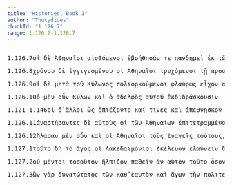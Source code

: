 ```yaml
---
title: "Histories, Book 1"
author: "Thucydides"
chunkId: "1.126.7"
range: 1.126.7-1.126.7
---
```


<pre class="greek prose syntax" data-urn="urn:cts:greekLit:tlg0003.tlg001"><p><span class="subdoc" data-subdoc="1.126.7">1.126.7</span><span class="sentence"><span class=" nominative" data-flags="l-p---mn-" data-head="3" data-id="1" data-lemma="ὁ">οἱ </span><span class=" " data-flags="d--------" data-head="13" data-id="2" data-lemma="δέ">δὲ </span><span class=" nominative" data-flags="n-p---mn-" data-head="13" data-id="3" data-lemma="Ἀθηναῖος">Ἀθηναῖοι </span><span class="verb nominative" data-def="perceive, apprehend by the senses, see, hear" data-flags="v-papmmn-" data-head="5" data-id="4" data-lemma="αἰσθάνομαι">αἰσθόμενοι </span><span class="verb " data-def="come to aid, succour, assist, aid, maintain, rights" data-flags="v3paia---" data-head="13" data-id="5" data-lemma="βοηθέω">ἐβοήθησάν </span><span class=" " data-flags="d--------" data-head="13" data-id="6" data-lemma="τε">τε </span><span class=" " data-def="with the whole people, in a mass, body" data-flags="d--------" data-head="5" data-id="7" data-lemma="πανδημεί">πανδημεὶ </span><span class=" " data-def="from out of, from, out of, forth from" data-flags="r--------" data-head="5" data-id="8" data-lemma="ἐκ">ἐκ </span><span class=" genitive" data-flags="l-p---mg-" data-head="10" data-id="9" data-lemma="ὁ">τῶν </span><span class=" genitive" data-def="field, fields, lands, farm" data-flags="n-p---mg-" data-head="8" data-id="10" data-lemma="ἀγρός">ἀγρῶν </span><span class=" " data-flags="r--------" data-head="5" data-id="11" data-lemma="ἐπί">ἐπ̓ </span><span class=" accusative" data-def="self, him, her, it, the very one, the same" data-flags="p-p---ma-" data-head="11" data-id="12" data-lemma="αὐτός">αὐτοὺς </span><span class=" " data-flags="c--------" data-head="0" data-id="13" data-lemma="καί">καὶ </span><span class="verb nominative" data-def="sit down before, besiege, watch carefully" data-flags="v-pppemn-" data-head="15" data-id="14" data-lemma="προσκαθέζομαι">προσκαθεζόμενοι </span><span class="verb " data-def="besiege, the besiegers, to be besieged, in a state of siege" data-flags="v3piia---" data-head="13" data-id="15" data-lemma="πολιορκέω">ἐπολιόρκουν</span><span class=" " data-flags="u--------" data-head="0" data-id="16" data-lemma=".">. </span></span></p><p><span class="subdoc" data-subdoc="1.126.8">1.126.8</span><span class="sentence"><span class=" genitive" data-def="time, a, time" data-flags="n-s---mg-" data-head="3" data-id="1" data-lemma="χρόνος">χρόνου </span><span class=" " data-flags="d--------" data-head="9" data-id="2" data-lemma="δέ">δὲ </span><span class="verb genitive" data-def="to be born in, to be bred in, spring up, appear in" data-flags="v-sppemg-" data-head="9" data-id="3" data-lemma="ἐγγίγνομαι">ἐγγιγνομένου </span><span class=" nominative" data-flags="l-p---mn-" data-head="5" data-id="4" data-lemma="ὁ">οἱ </span><span class=" nominative" data-flags="n-p---mn-" data-head="9" data-id="5" data-lemma="Ἀθηναῖος">Ἀθηναῖοι </span><span class="verb nominative" data-def="wear out, waste, consume, to eat, out of house and home" data-flags="v-pppemn-" data-head="9" data-id="6" data-lemma="τρύχω">τρυχόμενοι </span><span class=" dative" data-flags="l-s---fd-" data-head="8" data-id="7" data-lemma="ὁ">τῇ </span><span class=" dative" data-def="sitting by, near, besieging, blockade" data-flags="n-s---fd-" data-head="6" data-id="8" data-lemma="προσεδρεία">προσεδρίᾳ </span><span class="verb " data-def="go away, depart from, cease from, departure from" data-flags="v3paia---" data-head="0" data-id="9" data-lemma="ἀπέρχομαι">ἀπῆλθον </span><span class=" nominative" data-flags="l-p---mn-" data-head="5" data-id="10" data-lemma="ὁ">οἱ </span><span class=" nominative" data-def="many, many, many" data-flags="a-p---mn-" data-head="5" data-id="11" data-lemma="πολύς">πολλοί</span><span class=" " data-flags="u--------" data-head="0" data-id="12" data-lemma=",">, </span><span class="verb nominative" data-def="to turn to, towards, inclined itself" data-flags="v-papamn-" data-head="9" data-id="13" data-lemma="ἐπιτρέπω">ἐπιτρέψαντες </span><span class=" dative" data-flags="l-p---md-" data-head="16" data-id="14" data-lemma="ὁ">τοῖς </span><span class=" " data-flags="a--------" data-head="16" data-id="15" data-lemma="ἐννέα">ἐννέα </span><span class=" dative" data-def="ruler, commander, chief, king, chief magistrate" data-flags="n-p---md-" data-head="13" data-id="16" data-lemma="ἄρχων">ἄρχουσι </span><span class=" accusative" data-flags="l-s---fa-" data-head="19" data-id="17" data-lemma="ὁ">τήν </span><span class=" " data-flags="d--------" data-head="20" data-id="18" data-lemma="τε">τε </span><span class=" accusative" data-flags="n-s---fa-" data-head="20" data-id="19" data-lemma="φυλακή">φυλακὴν </span><span class=" " data-flags="c--------" data-head="13" data-id="20" data-lemma="καί">καὶ </span><span class=" accusative" data-flags="l-s---na-" data-head="22" data-id="21" data-lemma="ὁ">τὸ </span><span class=" accusative" data-flags="a-s---na-" data-head="20" data-id="22" data-lemma="πᾶς">πᾶν </span><span class=" dative" data-def="one's own master:, free, independent, that has come of age" data-flags="n-p---md-" data-head="16" data-id="23" data-lemma="αὐτοκράτωρ">αὐτοκράτορσι </span><span class="verb " data-def="arrange, in their several places, distribute, manage" data-flags="v--ana---" data-head="23" data-id="24" data-lemma="διατίθημι">διαθεῖναι </span><span class=" dative" data-flags="p-s---fd-" data-head="28" data-id="25" data-lemma="ὅς">ᾗ </span><span class=" " data-flags="d--------" data-head="28" data-id="26" data-lemma="ἄν">ἂν </span><span class=" accusative" data-def="best, best, noblest" data-flags="a-p---na-" data-head="28" data-id="27" data-lemma="ἄριστος">ἄριστα </span><span class="verb " data-def="know one from the other, distinguish, discern, to distinguish, to be distinguished, celebrated" data-flags="v3ppsa---" data-head="24" data-id="28" data-lemma="διαγιγνώσκω">διαγιγνώσκωσιν</span><span class=" " data-flags="u--------" data-head="0" data-id="29" data-lemma="·">· </span></span><span class="sentence"><span class=" " data-flags="d--------" data-head="10" data-id="1" data-lemma="τότε">τότε </span><span class=" " data-flags="d--------" data-head="10" data-id="2" data-lemma="δέ">δὲ </span><span class=" accusative" data-flags="l-p---na-" data-head="4" data-id="3" data-lemma="ὁ">τὰ </span><span class=" accusative" data-def="many, many, many" data-flags="a-p---na-" data-head="10" data-id="4" data-lemma="πολύς">πολλὰ </span><span class=" genitive" data-flags="l-p---ng-" data-head="6" data-id="5" data-lemma="ὁ">τῶν </span><span class=" genitive" data-def="of, for, relating to citizens, ager publicus" data-flags="a-p---ng-" data-head="4" data-id="6" data-lemma="πολιτικός">πολιτικῶν </span><span class=" nominative" data-flags="l-p---mn-" data-head="9" data-id="7" data-lemma="ὁ">οἱ </span><span class=" " data-flags="a--------" data-head="9" data-id="8" data-lemma="ἐννέα">ἐννέα </span><span class=" nominative" data-def="ruler, commander, chief, king, chief magistrate" data-flags="n-p---mn-" data-head="10" data-id="9" data-lemma="ἄρχων">ἄρχοντες </span><span class="verb " data-def="pass through, pass over, experience certain for-, tunes, fare" data-flags="v3piia---" data-head="0" data-id="10" data-lemma="πράσσω">ἔπρασσον</span><span class=" " data-flags="u--------" data-head="0" data-id="11" data-lemma=".">. </span></span></p><p><span class="subdoc" data-subdoc="1.126.9">1.126.9</span><span class="sentence"><span class=" nominative" data-flags="l-p---mn-" data-head="8" data-id="1" data-lemma="ὁ">οἱ </span><span class=" " data-flags="d--------" data-head="8" data-id="2" data-lemma="δέ">δὲ </span><span class=" " data-def="mip, miti, mit, in the midst of, among, between" data-flags="r--------" data-head="1" data-id="3" data-lemma="μετά">μετὰ </span><span class=" genitive" data-flags="l-s---mg-" data-head="5" data-id="4" data-lemma="ὁ">τοῦ </span><span class=" genitive" data-flags="n-s---mg-" data-head="3" data-id="5" data-lemma="Κύλων">Κύλωνος </span><span class="verb nominative" data-def="besiege, the besiegers, to be besieged, in a state of siege" data-flags="v-pppemn-" data-head="8" data-id="6" data-lemma="πολιορκέω">πολιορκούμενοι </span><span class=" " data-def="petty, paltry, trivial, a trivial ending, indifferent, bad" data-flags="d--------" data-head="8" data-id="7" data-lemma="φλαῦρος">φλαύρως </span><span class="verb " data-flags="v3piia---" data-head="0" data-id="8" data-lemma="ἔχω">εἶχον </span><span class=" genitive" data-def="grain, the corn, its" data-flags="n-s---mg-" data-head="11" data-id="9" data-lemma="σῖτος">σίτου </span><span class=" " data-flags="d--------" data-head="11" data-id="10" data-lemma="τε">τε </span><span class=" " data-flags="c--------" data-head="13" data-id="11" data-lemma="καί">καὶ </span><span class=" genitive" data-def="water, the waters, spring-water, drinking-water" data-flags="n-s---ng-" data-head="11" data-id="12" data-lemma="ὕδωρ">ὕδατος </span><span class=" dative" data-def="being, difficulty of passing, difficulty, straits" data-flags="n-s---fd-" data-head="8" data-id="13" data-lemma="ἀπορία">ἀπορίᾳ</span><span class=" " data-flags="u--------" data-head="0" data-id="14" data-lemma=".">. </span></span></p><p><span class="subdoc" data-subdoc="1.126.10">1.126.10</span><span class="sentence"><span class=" nominative" data-flags="l-s---mn-" data-head="4" data-id="1" data-lemma="ὁ">ὁ </span><span class=" " data-def="indeed, of a truth, but, indeed" data-flags="d--------" data-head="9" data-id="2" data-lemma="μέν">μὲν </span><span class=" " data-def="certainly, in fact, really, really" data-flags="d--------" data-head="9" data-id="3" data-lemma="οὖν">οὖν </span><span class=" nominative" data-flags="n-s---mn-" data-head="5" data-id="4" data-lemma="Κύλων">Κύλων </span><span class=" " data-flags="c--------" data-head="9" data-id="5" data-lemma="καί">καὶ </span><span class=" nominative" data-flags="l-s---mn-" data-head="7" data-id="6" data-lemma="ὁ">ὁ </span><span class=" nominative" data-def="son of the same mother, brother, brother and sister" data-flags="n-s---mn-" data-head="5" data-id="7" data-lemma="ἀδελφός">ἀδελφὸς </span><span class=" genitive" data-def="self, him, her, it, the very one, the same" data-flags="p-s---mg-" data-head="7" data-id="8" data-lemma="αὐτός">αὐτοῦ </span><span class="verb " data-def="run away, escape" data-flags="v3ppia---" data-head="0" data-id="9" data-lemma="ἐκδιδράσκω">ἐκδιδράσκουσιν</span><span class=" " data-flags="u--------" data-head="0" data-id="10" data-lemma="·">· </span></span></p><p><span class="subdoc" data-subdoc="1.121-1.146">1.121-1.146</span><span class="sentence"><span class=" nominative" data-flags="l-p---mn-" data-head="3" data-id="1" data-lemma="ὁ">οἱ </span><span class=" " data-flags="d--------" data-head="14" data-id="2" data-lemma="δέ">δ̓ </span><span class=" nominative" data-flags="p-p---mn-" data-head="14" data-id="3" data-lemma="ἄλλος">ἄλλοι </span><span class=" " data-def="so, thus, as, how" data-flags="c--------" data-head="14" data-id="4" data-lemma="ὡς">ὡς </span><span class="verb " data-def="Ep, press tight, squeeze, compress" data-flags="v3piie---" data-head="8" data-id="5" data-lemma="πιέζω">ἐπιέζοντο </span><span class=" " data-flags="d--------" data-head="8" data-id="6" data-lemma="καί">καί </span><span class=" nominative" data-def="any one, any thing, who? what?, si se" data-flags="p-p---mn-" data-head="9" data-id="7" data-lemma="τις">τινες </span><span class=" " data-flags="c--------" data-head="4" data-id="8" data-lemma="καί">καὶ </span><span class="verb " data-def="die, to be ready to die, to be put to death, slain" data-flags="v3piia---" data-head="8" data-id="9" data-lemma="ἀποθνήσκω">ἀπέθνῃσκον </span><span class=" " data-def="úpa, uf, from under" data-flags="r--------" data-head="9" data-id="10" data-lemma="ὑπό">ὑπὸ </span><span class=" genitive" data-flags="l-s---mg-" data-head="12" data-id="11" data-lemma="ὁ">τοῦ </span><span class=" genitive" data-def="Fr.anon, hunger, famine, a hungry wretch" data-flags="n-s---mg-" data-head="10" data-id="12" data-lemma="λιμός">λιμοῦ</span><span class=" " data-flags="u--------" data-head="0" data-id="13" data-lemma=",">, </span><span class="verb " data-def="aB*, make to sit down, seat, set, place" data-flags="v3ppia---" data-head="0" data-id="14" data-lemma="καθίζω">καθίζουσιν </span><span class=" " data-flags="r--------" data-head="14" data-id="15" data-lemma="ἐπί">ἐπὶ </span><span class=" accusative" data-flags="l-s---ma-" data-head="17" data-id="16" data-lemma="ὁ">τὸν </span><span class=" accusative" data-def="raised platform, stand, base, altar with a base" data-flags="n-s---ma-" data-head="15" data-id="17" data-lemma="βωμός">βωμὸν </span><span class=" nominative" data-def="one who comes to seek aid, protection, suppliant, one who comes to seek for purification after homicide" data-flags="n-p---mn-" data-head="3" data-id="18" data-lemma="ἱκέτης">ἱκέται </span><span class=" accusative" data-flags="l-s---ma-" data-head="17" data-id="19" data-lemma="ὁ">τὸν </span><span class=" " data-def="into, to, into" data-flags="r--------" data-head="17" data-id="20" data-lemma="εἰς">ἐν </span><span class=" dative" data-flags="l-s---fd-" data-head="22" data-id="21" data-lemma="ὁ">τῇ </span><span class=" dative" data-def="upper, higher city, citadel, castle" data-flags="n-s---fd-" data-head="20" data-id="22" data-lemma="ἀκρόπολις">ἀκροπόλει</span><span class=" " data-flags="u--------" data-head="0" data-id="23" data-lemma=".">. </span></span></p><p><span class="subdoc" data-subdoc="1.126.11">1.126.11</span><span class="sentence"><span class="verb nominative" data-def="make to stand up, raise up, raised, up" data-flags="v-papamn-" data-head="25" data-id="1" data-lemma="ἀνίστημι">ἀναστήσαντες </span><span class=" " data-flags="d--------" data-head="25" data-id="2" data-lemma="δέ">δὲ </span><span class=" accusative" data-def="self, him, her, it, the very one, the same" data-flags="p-p---ma-" data-head="1" data-id="3" data-lemma="αὐτός">αὐτοὺς </span><span class=" nominative" data-flags="l-p---mn-" data-head="7" data-id="4" data-lemma="ὁ">οἱ </span><span class=" genitive" data-flags="l-p---mg-" data-head="6" data-id="5" data-lemma="ὁ">τῶν </span><span class=" genitive" data-flags="n-p---mg-" data-head="7" data-id="6" data-lemma="Ἀθήναιος">Ἀθηναίων </span><span class="verb nominative" data-def="to turn to, towards, inclined itself" data-flags="v-prpemn-" data-head="25" data-id="7" data-lemma="ἐπιτρέπω">ἐπιτετραμμένοι </span><span class=" accusative" data-flags="l-s---fa-" data-head="9" data-id="8" data-lemma="ὁ">τὴν </span><span class=" accusative" data-flags="n-s---fa-" data-head="7" data-id="9" data-lemma="φυλακή">φυλακήν</span><span class=" " data-flags="u--------" data-head="0" data-id="10" data-lemma=",">, </span><span class=" " data-def="so, thus, as, how" data-flags="c--------" data-head="22" data-id="11" data-lemma="ὡς">ὡς </span><span class="verb " data-def="Inscr. destombeaux des rois, I know, a)ware" data-flags="v3piia---" data-head="11" data-id="12" data-lemma="ὁράω">ἑώρων </span><span class="verb accusative" data-def="die, to be ready to die, to be put to death, slain" data-flags="v-pppama-" data-head="12" data-id="13" data-lemma="ἀποθνήσκω">ἀποθνῄσκοντας </span><span class=" " data-def="in, into, in, in the district of" data-flags="r--------" data-head="13" data-id="14" data-lemma="ἐν">ἐν </span><span class=" dative" data-flags="l-s---nd-" data-head="16" data-id="15" data-lemma="ὁ">τῷ </span><span class=" dative" data-def="" data-flags="n-s---nd-" data-head="14" data-id="16" data-lemma="ἱερόν">ἱερῷ</span><span class=" " data-flags="u--------" data-head="0" data-id="17" data-lemma=",">, </span><span class=" " data-flags="r--------" data-head="22" data-id="18" data-lemma="ἐπί">ἐφ̓ </span><span class=" dative" data-flags="p-s---nd-" data-head="18" data-id="19" data-lemma="ὅς">ᾧ </span><span class=" accusative" data-def="not one, not even one, nobody, nothing, not even one" data-flags="p-s---na-" data-head="22" data-id="20" data-lemma="μηδείς">μηδὲν </span><span class=" accusative" data-def="bad, ugly, ill-born, mean" data-flags="a-s---na-" data-head="20" data-id="21" data-lemma="κακός">κακὸν </span><span class="verb " data-def="make, do, make, produce" data-flags="v3pasa---" data-head="1" data-id="22" data-lemma="ποιέω">ποιήσουσιν</span><span class=" " data-flags="u--------" data-head="0" data-id="23" data-lemma=",">, </span><span class="verb nominative" data-def="lead away, carry off, hold far off, remove" data-flags="v-papamn-" data-head="25" data-id="24" data-lemma="ἀπάγω">ἀπαγαγόντες </span><span class="verb " data-def="kill, slay, condemn to death, put to death" data-flags="v3paia---" data-head="0" data-id="25" data-lemma="ἀποκτείνω">ἀπέκτειναν</span><span class=" " data-flags="u--------" data-head="0" data-id="26" data-lemma="·">· </span></span><span class="sentence"><span class="verb accusative" data-flags="v-pppema-" data-head="3" data-id="1" data-lemma="κατά-καθέζομαι">καθεζομένους </span><span class=" " data-flags="d--------" data-head="14" data-id="2" data-lemma="δέ">δέ </span><span class=" accusative" data-def="any one, any thing, who? what?, si se" data-flags="p-p---ma-" data-head="14" data-id="3" data-lemma="τις">τινας </span><span class=" " data-flags="d--------" data-head="10" data-id="4" data-lemma="καί">καὶ </span><span class=" " data-flags="r--------" data-head="1" data-id="5" data-lemma="ἐπί">ἐπὶ </span><span class=" genitive" data-flags="l-p---mg-" data-head="8" data-id="6" data-lemma="ὁ">τῶν </span><span class=" genitive" data-def="revered, august, holy, devoted to the gods, holiness" data-flags="a-p---mg-" data-head="8" data-id="7" data-lemma="σεμνός">σεμνῶν </span><span class=" genitive" data-def="God, the Deity, against his will, bless you! good heavens! for heaven's sake" data-flags="n-p---mg-" data-head="10" data-id="8" data-lemma="θεός">θεῶν </span><span class=" dative" data-flags="l-p---md-" data-head="10" data-id="9" data-lemma="ὁ">τοῖς </span><span class=" dative" data-def="raised platform, stand, base, altar with a base" data-flags="n-p---md-" data-head="5" data-id="10" data-lemma="βωμός">βωμοῖς </span><span class=" " data-def="in, into, in, in the district of" data-flags="r--------" data-head="1" data-id="11" data-lemma="ἐν">ἐν </span><span class=" dative" data-flags="l-s---fd-" data-head="13" data-id="12" data-lemma="ὁ">τῇ </span><span class=" dative" data-flags="n-s---fd-" data-head="11" data-id="13" data-lemma="πάροδος">παρόδῳ </span><span class="verb " data-flags="v3paim---" data-head="0" data-id="14" data-lemma="ἀπό-χράω">ἀπεχρήσαντο</span><span class=" " data-flags="u--------" data-head="0" data-id="15" data-lemma=".">. </span></span><span class="sentence"><span class=" " data-flags="d--------" data-head="11" data-id="1" data-lemma="καί">καὶ </span><span class=" " data-def="ápa, ab, ap-ehtre" data-flags="r--------" data-head="11" data-id="2" data-lemma="ἀπό">ἀπὸ </span><span class=" genitive" data-def="this, u, this man here" data-flags="p-s---ng-" data-head="2" data-id="3" data-lemma="οὗτος">τούτου </span><span class=" nominative" data-def="under a curse, pollution, who has invoked a curse upon his head" data-flags="a-p---mn-" data-head="5" data-id="4" data-lemma="ἐναγής">ἐναγεῖς </span><span class=" " data-flags="c--------" data-head="11" data-id="5" data-lemma="καί">καὶ </span><span class=" nominative" data-def="sinning, offending against, plague" data-flags="a-p---mn-" data-head="5" data-id="6" data-lemma="ἀλιτήριος">ἀλιτήριοι </span><span class=" genitive" data-flags="l-s---fg-" data-head="8" data-id="7" data-lemma="ὁ">τῆς </span><span class=" genitive" data-def="God, the Deity, against his will, bless you! good heavens! for heaven's sake" data-flags="n-s---fg-" data-head="6" data-id="8" data-lemma="θεός">θεοῦ </span><span class=" nominative" data-def="the person there, that person, thing, the more remote" data-flags="p-p---mn-" data-head="12" data-id="9" data-lemma="ἐκεῖνος">ἐκεῖνοί </span><span class=" " data-flags="d--------" data-head="12" data-id="10" data-lemma="τε">τε </span><span class="verb " data-def="call, summon, they had been summoned, demand, require" data-flags="v3piie---" data-head="0" data-id="11" data-lemma="καλέω">ἐκαλοῦντο </span><span class=" " data-flags="c--------" data-head="11" data-id="12" data-lemma="καί">καὶ </span><span class=" nominative" data-flags="l-s---nn-" data-head="14" data-id="13" data-lemma="ὁ">τὸ </span><span class=" nominative" data-def="race, stock, kin, by race" data-flags="n-s---nn-" data-head="12" data-id="14" data-lemma="γένος">γένος </span><span class=" nominative" data-flags="l-s---nn-" data-head="14" data-id="15" data-lemma="ὁ">τὸ </span><span class=" " data-def="ápa, ab, ap-ehtre" data-flags="r--------" data-head="14" data-id="16" data-lemma="ἀπό">ἀπ̓ </span><span class=" genitive" data-def="the person there, that person, thing, the more remote" data-flags="p-p---mg-" data-head="16" data-id="17" data-lemma="ἐκεῖνος">ἐκείνων</span><span class=" " data-flags="u--------" data-head="0" data-id="18" data-lemma=".">. </span></span></p><p><span class="subdoc" data-subdoc="1.126.12">1.126.12</span><span class="sentence"><span class="verb " data-def="drive, set in motion, drive, ride" data-flags="v3paia---" data-head="12" data-id="1" data-lemma="ἐλαύνω">ἤλασαν </span><span class=" " data-def="indeed, of a truth, but, indeed" data-flags="d--------" data-head="12" data-id="2" data-lemma="μέν">μὲν </span><span class=" " data-def="certainly, in fact, really, really" data-flags="d--------" data-head="12" data-id="3" data-lemma="οὖν">οὖν </span><span class=" " data-flags="d--------" data-head="6" data-id="4" data-lemma="καί">καὶ </span><span class=" nominative" data-flags="l-p---mn-" data-head="6" data-id="5" data-lemma="ὁ">οἱ </span><span class=" nominative" data-flags="n-p---mn-" data-head="1" data-id="6" data-lemma="Ἀθηναῖος">Ἀθηναῖοι </span><span class=" accusative" data-flags="l-p---ma-" data-head="9" data-id="7" data-lemma="ὁ">τοὺς </span><span class=" accusative" data-def="under a curse, pollution, who has invoked a curse upon his head" data-flags="a-p---ma-" data-head="9" data-id="8" data-lemma="ἐναγής">ἐναγεῖς </span><span class=" accusative" data-def="this, u, this man here" data-flags="p-p---ma-" data-head="1" data-id="9" data-lemma="οὗτος">τούτους</span><span class=" " data-flags="u--------" data-head="0" data-id="10" data-lemma=",">, </span><span class="verb " data-def="drive, set in motion, drive, ride" data-flags="v3saia---" data-head="23" data-id="11" data-lemma="ἐλαύνω">ἤλασε </span><span class=" " data-flags="c--------" data-head="0" data-id="12" data-lemma="δέ">δὲ </span><span class=" " data-flags="d--------" data-head="14" data-id="13" data-lemma="καί">καὶ </span><span class=" nominative" data-flags="n-s---mn-" data-head="11" data-id="14" data-lemma="Κλεομένης">Κλεομένης </span><span class=" nominative" data-flags="l-s---mn-" data-head="14" data-id="15" data-lemma="ὁ">ὁ </span><span class=" nominative" data-flags="a-s---mn-" data-head="14" data-id="16" data-lemma="Λακεδαιμόνιος">Λακεδαιμόνιος </span><span class=" accusative" data-def="latter, last, úd, úttaras, uttamás" data-flags="a-s---na-" data-head="11" data-id="17" data-lemma="ὕστερος">ὕστερον </span><span class=" " data-def="mip, miti, mit, in the midst of, among, between" data-flags="r--------" data-head="11" data-id="18" data-lemma="μετά">μετὰ </span><span class=" genitive" data-flags="n-p---mg-" data-head="18" data-id="19" data-lemma="Ἀθήναιος">Ἀθηναίων </span><span class="verb genitive" data-def="to be at variance, with, form a party" data-flags="v-pppamg-" data-head="19" data-id="20" data-lemma="στασιάζω">στασιαζόντων</span><span class=" " data-flags="u--------" data-head="0" data-id="21" data-lemma=",">, </span><span class=" accusative" data-flags="l-p---ma-" data-head="24" data-id="22" data-lemma="ὁ">τούς </span><span class=" " data-flags="c--------" data-head="12" data-id="23" data-lemma="τε">τε </span><span class="verb accusative" data-def="" data-flags="v-pppama-" data-head="25" data-id="24" data-lemma="ζάω">ζῶντας </span><span class="verb nominative" data-def="drive, set in motion, drive, ride" data-flags="v-pppamn-" data-head="26" data-id="25" data-lemma="ἐλαύνω">ἐλαύνοντες </span><span class=" " data-flags="c--------" data-head="32" data-id="26" data-lemma="καί">καὶ </span><span class=" genitive" data-flags="l-p---mg-" data-head="28" data-id="27" data-lemma="ὁ">τῶν </span><span class="verb genitive" data-flags="v-prpamg-" data-head="30" data-id="28" data-lemma="θνήσκω">τεθνεώτων </span><span class=" accusative" data-flags="l-p---na-" data-head="30" data-id="29" data-lemma="ὁ">τὰ </span><span class=" accusative" data-def="d)Fr, bone, the bleached bones of the dead" data-flags="n-p---na-" data-head="31" data-id="30" data-lemma="ὀστέον">ὀστᾶ </span><span class="verb nominative" data-def="take up, having raised, take up and carry off, bear away" data-flags="v-papamn-" data-head="26" data-id="31" data-lemma="ἀναιρέω">ἀνελόντες </span><span class="verb " data-def="throw, cast out of, throw out" data-flags="v3paia---" data-head="23" data-id="32" data-lemma="ἐκβάλλω">ἐξέβαλον</span><span class=" " data-flags="u--------" data-head="0" data-id="33" data-lemma="·">· </span></span><span class="sentence"><span class="verb " data-def="go down, go down to the grave, down" data-flags="v3paia---" data-head="5" data-id="1" data-lemma="κατέρχομαι">κατῆλθον </span><span class=" " data-flags="d--------" data-head="5" data-id="2" data-lemma="μέντοι">μέντοι </span><span class=" accusative" data-def="latter, last, úd, úttaras, uttamás" data-flags="a-s---na-" data-head="1" data-id="3" data-lemma="ὕστερος">ὕστερον</span><span class=" " data-flags="u--------" data-head="0" data-id="4" data-lemma=",">, </span><span class=" " data-flags="c--------" data-head="0" data-id="5" data-lemma="καί">καὶ </span><span class=" nominative" data-flags="l-s---nn-" data-head="7" data-id="6" data-lemma="ὁ">τὸ </span><span class=" nominative" data-def="race, stock, kin, by race" data-flags="n-s---nn-" data-head="9" data-id="7" data-lemma="γένος">γένος </span><span class=" genitive" data-def="self, him, her, it, the very one, the same" data-flags="p-p---mg-" data-head="7" data-id="8" data-lemma="αὐτός">αὐτῶν </span><span class="verb " data-flags="v3spia---" data-head="5" data-id="9" data-lemma="εἰμί">ἔστιν </span><span class=" " data-def="yet, still, ever, already" data-flags="d--------" data-head="9" data-id="10" data-lemma="ἔτι">ἔτι </span><span class=" " data-def="in, into, in, in the district of" data-flags="r--------" data-head="9" data-id="11" data-lemma="ἐν">ἐν </span><span class=" dative" data-flags="l-s---fd-" data-head="13" data-id="12" data-lemma="ὁ">τῇ </span><span class=" dative" data-def="city, the citadel, the citadel" data-flags="n-s---fd-" data-head="11" data-id="13" data-lemma="πόλις">πόλει</span><span class=" " data-flags="u--------" data-head="0" data-id="14" data-lemma=".">. </span></span></p><p><span class="subdoc" data-subdoc="1.127.1">1.127.1</span><span class="sentence"><span class=" accusative" data-def="this, u, this man here" data-flags="a-s---na-" data-head="4" data-id="1" data-lemma="οὗτος">τοῦτο </span><span class=" " data-flags="d--------" data-head="7" data-id="2" data-lemma="δή">δὴ </span><span class=" accusative" data-flags="l-s---na-" data-head="4" data-id="3" data-lemma="ὁ">τὸ </span><span class=" accusative" data-flags="n-s---na-" data-head="8" data-id="4" data-lemma="ἄγος">ἄγος </span><span class=" nominative" data-flags="l-p---mn-" data-head="6" data-id="5" data-lemma="ὁ">οἱ </span><span class=" nominative" data-flags="n-p---mn-" data-head="7" data-id="6" data-lemma="Λακεδαιμόνιος">Λακεδαιμόνιοι </span><span class="verb " data-def="urge, drive on, exhort, bid, order" data-flags="v3piia---" data-head="0" data-id="7" data-lemma="κελεύω">ἐκέλευον </span><span class="verb " data-def="drive, set in motion, drive, ride" data-flags="v--pna---" data-head="7" data-id="8" data-lemma="ἐλαύνω">ἐλαύνειν </span><span class=" " data-flags="d--------" data-head="8" data-id="9" data-lemma="δῆθεν">δῆθεν </span><span class=" dative" data-flags="l-p---md-" data-head="11" data-id="10" data-lemma="ὁ">τοῖς </span><span class=" dative" data-def="God, the Deity, against his will, bless you! good heavens! for heaven's sake" data-flags="n-p---md-" data-head="13" data-id="11" data-lemma="θεός">θεοῖς </span><span class=" accusative" data-flags="a-s---na-" data-head="13" data-id="12" data-lemma="πρῶτος">πρῶτον </span><span class="verb nominative" data-def="to be an avenger, exact, seek to exact vengeance for, avenge, avenge" data-flags="v-pppamn-" data-head="16" data-id="13" data-lemma="τιμωρέω">τιμωροῦντες</span><span class=" " data-flags="u--------" data-head="0" data-id="14" data-lemma=",">, </span><span class="verb nominative" data-def="" data-flags="v-prpamn-" data-head="25" data-id="15" data-lemma="οἶδα">εἰδότες </span><span class=" " data-flags="c--------" data-head="7" data-id="16" data-lemma="δέ">δὲ </span><span class=" accusative" data-flags="n-s---ma-" data-head="20" data-id="17" data-lemma="Περικλῆς">Περικλέα </span><span class=" accusative" data-flags="l-s---ma-" data-head="17" data-id="18" data-lemma="ὁ">τὸν </span><span class=" genitive" data-flags="n-s---mg-" data-head="17" data-id="19" data-lemma="Ξάνθιππος">Ξανθίππου </span><span class="verb accusative" data-def="hold to, offer, hold against, apply" data-flags="v-sppema-" data-head="15" data-id="20" data-lemma="προσέχω">προσεχόμενον </span><span class=" dative" data-def="self, him, her, it, the very one, the same" data-flags="p-s---nd-" data-head="20" data-id="21" data-lemma="αὐτός">αὐτῷ </span><span class=" " data-flags="r--------" data-head="20" data-id="22" data-lemma="κατά">κατὰ </span><span class=" accusative" data-flags="l-s---fa-" data-head="24" data-id="23" data-lemma="ὁ">τὴν </span><span class=" accusative" data-def="mother, dam, mother-bird" data-flags="n-s---fa-" data-head="22" data-id="24" data-lemma="μήτηρ">μητέρα </span><span class=" " data-flags="c--------" data-head="16" data-id="25" data-lemma="καί">καὶ </span><span class="verb nominative" data-def="use customarily, practise, to have, in common use" data-flags="v-pppamn-" data-head="25" data-id="26" data-lemma="νομίζω">νομίζοντες </span><span class="verb genitive" data-def="" data-flags="v-sapamg-" data-head="26" data-id="27" data-lemma="ἐκπίτνω">ἐκπεσόντος </span><span class=" genitive" data-def="self, him, her, it, the very one, the same" data-flags="p-s---mg-" data-head="27" data-id="28" data-lemma="αὐτός">αὐτοῦ </span><span class=" accusative" data-def="easy, ready, easy to make, do" data-flags="a-s---nac" data-head="40" data-id="29" data-lemma="ῥᾴδιος">ῥᾷον</span><span class=" " data-flags="u--------" data-head="31" data-id="30" data-lemma="&lt;">&lt; </span><span class=" " data-flags="d--------" data-head="34" data-id="31" data-lemma="ἄν">ἂν</span><span class=" " data-flags="u--------" data-head="31" data-id="32" data-lemma="&gt;">&gt; </span><span class=" dative" data-def="Rendic.Pont. Accad.Rom. di Arch, they, them, them" data-flags="p-p---md-" data-head="29" data-id="33" data-lemma="σφεῖς">σφίσι </span><span class="verb " data-def="go, come forward, advance, to be voided" data-flags="v--pna---" data-head="40" data-id="34" data-lemma="προχωρέω">προχωρεῖν </span><span class=" accusative" data-flags="l-p---na-" data-head="34" data-id="35" data-lemma="ὁ">τὰ </span><span class=" " data-def="ápa, ab, ap-ehtre" data-flags="r--------" data-head="35" data-id="36" data-lemma="ἀπό">ἀπὸ </span><span class=" genitive" data-flags="l-p---mg-" data-head="38" data-id="37" data-lemma="ὁ">τῶν </span><span class=" genitive" data-flags="n-p---mg-" data-head="36" data-id="38" data-lemma="Ἀθήναιος">Ἀθηναίων</span><span class=" " data-flags="u--------" data-head="0" data-id="39" data-lemma=".">. </span></span></p><p><span class="subdoc" data-subdoc="1.127.2">1.127.2</span><span class="sentence"><span class=" " data-flags="d--------" data-head="5" data-id="1" data-lemma="οὐ">οὐ </span><span class=" " data-flags="d--------" data-head="4" data-id="2" data-lemma="μέντοι">μέντοι </span><span class=" accusative" data-def="so large, so tall, so great, so many" data-flags="p-s---na-" data-head="5" data-id="3" data-lemma="τοσοῦτος">τοσοῦτον </span><span class="verb " data-def="hope for, look for, expect, hope to" data-flags="v3piia---" data-head="0" data-id="4" data-lemma="ἐλπίζω">ἤλπιζον </span><span class="verb " data-def="have, done to one, suffer, do" data-flags="v--ana---" data-head="4" data-id="5" data-lemma="πάσχω">παθεῖν </span><span class=" " data-flags="d--------" data-head="5" data-id="6" data-lemma="ἄν">ἂν </span><span class=" accusative" data-def="self, him, her, it, the very one, the same" data-flags="p-s---ma-" data-head="5" data-id="7" data-lemma="αὐτός">αὐτὸν </span><span class=" accusative" data-def="this, u, this man here" data-flags="p-s---na-" data-head="5" data-id="8" data-lemma="οὗτος">τοῦτο </span><span class=" accusative" data-def="as great as, how great, as much as, how much, as far as, how far" data-flags="a-s---na-" data-head="11" data-id="9" data-lemma="ὅσος">ὅσον </span><span class=" accusative" data-def="false accusation, slander, them, it slanderously said" data-flags="n-s---fa-" data-head="11" data-id="10" data-lemma="διαβολή">διαβολὴν </span><span class="verb " data-def="fero, beran, bhárati" data-flags="v--fna---" data-head="3" data-id="11" data-lemma="φέρω">οἴσειν </span><span class=" dative" data-def="self, him, her, it, the very one, the same" data-flags="p-s---nd-" data-head="11" data-id="12" data-lemma="αὐτός">αὐτῷ </span><span class=" " data-def="on the side of, in the direction of, from, at, to, práti" data-flags="r--------" data-head="11" data-id="13" data-lemma="πρός">πρὸς </span><span class=" accusative" data-flags="l-s---fa-" data-head="15" data-id="14" data-lemma="ὁ">τὴν </span><span class=" accusative" data-def="city, the citadel, the citadel" data-flags="n-s---fa-" data-head="13" data-id="15" data-lemma="πόλις">πόλιν </span><span class=" " data-def="so, thus, as, how" data-flags="c--------" data-head="11" data-id="16" data-lemma="ὡς">ὡς </span><span class=" " data-flags="d--------" data-head="24" data-id="17" data-lemma="καί">καὶ </span><span class=" " data-def="through, in a line, right through" data-flags="r--------" data-head="24" data-id="18" data-lemma="διά">διὰ </span><span class=" accusative" data-flags="l-s---fa-" data-head="21" data-id="19" data-lemma="ὁ">τὴν </span><span class=" genitive" data-def="the person there, that person, thing, the more remote" data-flags="p-s---mg-" data-head="21" data-id="20" data-lemma="ἐκεῖνος">ἐκείνου </span><span class=" accusative" data-def="bringing together, collecting, conjunction, comparison" data-flags="n-s---fa-" data-head="18" data-id="21" data-lemma="συμφορά">ξυμφορὰν </span><span class=" accusative" data-flags="l-s---na-" data-head="23" data-id="22" data-lemma="ὁ">τὸ </span><span class=" accusative" data-def="share, portion, allotment, heritage, lot, destiny" data-flags="n-s---na-" data-head="24" data-id="23" data-lemma="μέρος">μέρος </span><span class="verb " data-flags="v3sfim---" data-head="16" data-id="24" data-lemma="εἰμί">ἔσται </span><span class=" nominative" data-flags="l-s---mn-" data-head="26" data-id="25" data-lemma="ὁ">ὁ </span><span class=" nominative" data-def="war, battle, fight, single combat" data-flags="n-s---mn-" data-head="24" data-id="26" data-lemma="πόλεμος">πόλεμος</span><span class=" " data-flags="u--------" data-head="0" data-id="27" data-lemma=".">. </span></span></p><p><span class="subdoc" data-subdoc="1.127.3">1.127.3</span><span class="sentence"><span class="verb nominative" data-flags="v-sppamn-" data-head="7" data-id="1" data-lemma="εἰμί">ὢν </span><span class=" " data-def="for, yes, . . , no, ay doubtless" data-flags="d--------" data-head="16" data-id="2" data-lemma="γάρ">γὰρ </span><span class=" nominative" data-def="strong, mighty, the ablest-bodied men, sound in limb" data-flags="a-s---mns" data-head="1" data-id="3" data-lemma="δυνατός">δυνατώτατος </span><span class=" genitive" data-flags="l-p---mg-" data-head="3" data-id="4" data-lemma="ὁ">τῶν </span><span class=" " data-flags="r--------" data-head="4" data-id="5" data-lemma="κατά">καθ̓ </span><span class=" accusative" data-def="Stadtrecht von Gortyn, of himself, herself, itself, itself, absolutely" data-flags="p-s---ma-" data-head="5" data-id="6" data-lemma="ἑαυτοῦ">ἑαυτὸν </span><span class=" " data-flags="c--------" data-head="11" data-id="7" data-lemma="καί">καὶ </span><span class="verb nominative" data-def="lead, carry, fetch, bring, taking, take with one" data-flags="v-sppamn-" data-head="7" data-id="8" data-lemma="ἄγω">ἄγων </span><span class=" accusative" data-flags="l-s---fa-" data-head="10" data-id="9" data-lemma="ὁ">τὴν </span><span class=" accusative" data-def="condition and rights of a citizen, citizenship, grants of citizenship, the daily life of a citizen" data-flags="n-s---fa-" data-head="8" data-id="10" data-lemma="πολιτεία">πολιτείαν </span><span class="verb " data-def="set oneself against, oppose, withstand, will, refuse" data-flags="v3siie---" data-head="16" data-id="11" data-lemma="ἐναντιόομαι">ἠναντιοῦτο </span><span class=" accusative" data-flags="a-p---na-" data-head="11" data-id="12" data-lemma="πᾶς">πάντα </span><span class=" dative" data-flags="l-p---md-" data-head="14" data-id="13" data-lemma="ὁ">τοῖς </span><span class=" dative" data-flags="n-p---md-" data-head="11" data-id="14" data-lemma="Λακεδαιμόνιος">Λακεδαιμονίοις</span><span class=" " data-flags="u--------" data-head="0" data-id="15" data-lemma=",">, </span><span class=" " data-flags="c--------" data-head="0" data-id="16" data-lemma="καί">καὶ </span><span class=" " data-flags="d--------" data-head="18" data-id="17" data-lemma="οὐ">οὐκ </span><span class="verb " data-def="suffer, permit, leave, alone" data-flags="v3siia---" data-head="21" data-id="18" data-lemma="ἐάω">εἴα </span><span class="verb " data-def="retire, withdraw, depart, from, retire from" data-flags="v--pna---" data-head="18" data-id="19" data-lemma="ὑπείκω">ὑπείκειν</span><span class=" " data-flags="u--------" data-head="0" data-id="20" data-lemma=",">, </span><span class=" " data-def="otheruise, but, not only . . but" data-flags="c--------" data-head="16" data-id="21" data-lemma="ἀλλά">ἀλλ̓ </span><span class=" " data-def="into, to, into" data-flags="r--------" data-head="25" data-id="22" data-lemma="εἰς">ἐς </span><span class=" accusative" data-flags="l-s---ma-" data-head="24" data-id="23" data-lemma="ὁ">τὸν </span><span class=" accusative" data-def="war, battle, fight, single combat" data-flags="n-s---ma-" data-head="22" data-id="24" data-lemma="πόλεμος">πόλεμον </span><span class="verb " data-def="set in motion, urge on, cheer on, tear, inspired" data-flags="v3siia---" data-head="21" data-id="25" data-lemma="ὁρμάω">ὥρμα </span><span class=" accusative" data-flags="l-p---ma-" data-head="27" data-id="26" data-lemma="ὁ">τοὺς </span><span class=" accusative" data-flags="n-p---ma-" data-head="25" data-id="27" data-lemma="Ἀθήναιος">Ἀθηναίους</span><span class=" " data-flags="u--------" data-head="0" data-id="28" data-lemma=".">. </span></span></p></pre>
